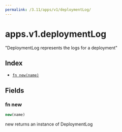 ```yaml
---
permalink: /3.11/apps/v1/deploymentLog/
---
```


# apps.v1.deploymentLog

"DeploymentLog represents the logs for a deployment"

## Index

* [`fn new(name)`](#fn-new)

## Fields

### fn new

```ts
new(name)
```

new returns an instance of DeploymentLog